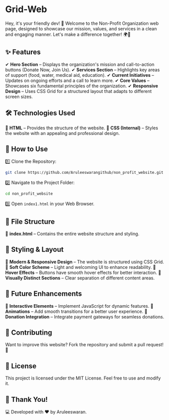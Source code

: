 # Grid-Web

Hey, it's your friendly dev! 🚀 Welcome to the Non-Profit Organization web page, designed to showcase our mission, values, and services in a clean and engaging manner. Let's make a difference together! 🌍💖

## ✨ Features
✔ **Hero Section** – Displays the organization's mission and call-to-action buttons (Donate Now, Join Us).
✔ **Services Section** – Highlights key areas of support (food, water, medical aid, education).
✔ **Current Initiatives** – Updates on ongoing efforts and a call to learn more.
✔ **Core Values** – Showcases six fundamental principles of the organization.
✔ **Responsive Design** – Uses CSS Grid for a structured layout that adapts to different screen sizes.

## 🛠️ Technologies Used
🔹 **HTML** – Provides the structure of the website.
🔹 **CSS (Internal)** – Styles the website with an appealing and professional design.

## 🎯 How to Use
1️⃣ Clone the Repository:
```bash
git clone https://github.com/Aruleeswarangithub/non_profit_website.git
```
2️⃣ Navigate to the Project Folder:
```bash
cd non_profit_website
```
3️⃣ Open `index1.html` in your Web Browser.

## 📝 File Structure
📂 **index.html** – Contains the entire website structure and styling.

## 🎨 Styling & Layout
🎯 **Modern & Responsive Design** – The website is structured using CSS Grid.
🎯 **Soft Color Scheme** – Light and welcoming UI to enhance readability.
🎯 **Hover Effects** – Buttons have smooth hover effects for better interaction.
🎯 **Visually Distinct Sections** – Clear separation of different content areas.

## 🚀 Future Enhancements
🌟 **Interactive Elements** – Implement JavaScript for dynamic features.
🌟 **Animations** – Add smooth transitions for a better user experience.
🌟 **Donation Integration** – Integrate payment gateways for seamless donations.

## 🤝 Contributing
Want to improve this website? Fork the repository and submit a pull request! 🚀

## 📜 License
This project is licensed under the MIT License. Feel free to use and modify it.

## 🙌 Thank You!
💻 Developed with ❤️ by Aruleeswaran.

